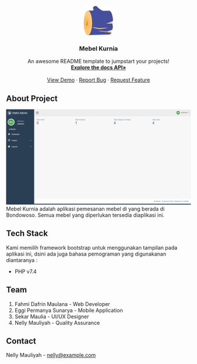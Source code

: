 <div align="center">
  <a href="https://github.com/destroylord/meubel-kurnia-backend">
    <img src="public/assets/img/logo.webp" alt="Logo" width="80" height="80">
  </a>

  <h3 align="center">Mebel Kurnia</h3>

  <p align="center">
    An awesome README template to jumpstart your projects!
    <br />
    <a href="https://github.com/destroylord/meubel-kurnia-backend/wiki/Docs-API"><strong>Explore the docs API»</strong></a>
    <br />
    <br />
    <a href="http://mebel-kurnia.evoindo.xyz/">View Demo</a>
    ·
    <a href="https://github.com/destroylord/meubel-kurnia-backend/issues">Report Bug</a>
    ·
    <a href="https://github.com/destroylord/meubel-kurnia-backend/issues">Request Feature</a>
  </p>
</div>

## About Project

![Image Preview](public/assets/img/Dashboard-admin.png)
Mebel Kurnia adalah aplikasi pemesanan mebel di yang berada di Bondowoso. Semua mebel yang diperlukan tersedia diaplikasi ini.

## Tech Stack

Kami memilih framework bootstrap untuk menggunakan tampilan pada aplikasi ini, dsini ada juga bahasa pemograman yang digunakanan diantaranya : 

* PHP v7.4

## Team

1. Fahmi Dafrin Maulana     - Web Developer
2. Eggi Permanya Sunarya    - Mobile Application
3. Sekar Maulia             - UI/UX Designer
4. Nelly Mauliyah           - Quality Assurance

## Contact

Nelly Mauliyah - nelly@example.com
